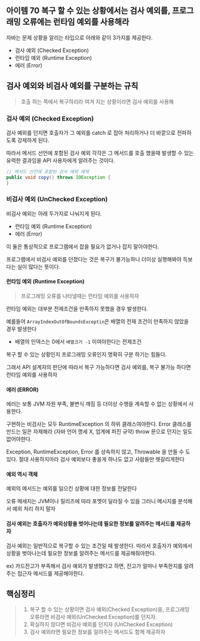 ## 아이템 70 복구 할 수 있는 상황에서는 검사 예외를, 프로그래밍 오류에는 런타임 예외를 사용해라

자바는 문제 상황을 알리는 타입으로 아래와 같이 3가지를 제공한다.
+ 검사 예외 (Checked Exception)
+ 런타임 예외 (Runtime Exception) 
+ 에러 (Error)


## 검사 예외와 비검사 예외를 구분하는 규칙
> 호출 하는 쪽에서 복구하리라 여겨 지는 상황이라면 검사 예외를 사용해
### 검사 예외 (Checked Exception)
검사 예외를 던지면 호출자가 그 예외를 catch 로 잡아 처리하거나 더 바깥으로 전파하도록 강제하게 된다.

따라서 메서드 선언에 포함된 검사 예외 각각은 그 메서드를 호출 했을때 발생할 수 있는 유력한 결과임을 API 사용자에게 알려주는 것이다.

```java
// 메서드 선언에 포함된 검사 예외 예제
public void copy() throws IOException {
}
```

### 비검사 예외 (UnChecked Exception)
비검사 예외는 아래 두가지로 나눠지게 된다. 
+ 런타임 예외 (Runtime Exception)
+ 에러 (Error)

이 둘은 통상적으로 프로그램에서 잡을 필요가 없거나 잡지 말아야한다.

프로그램에서 비검사 예외를 던졌다는 것은 복구가 불가능하니 더이상 실행해봐야 득보다는 실이 많다는 뜻이다.

#### 런타임 예외 (Runtime Exception)
> 프로그래밍 오류를 나타낼때는 런타임 예외를 사용하자

런타임 예외는 대부분 전제조건을 만족하지 못했을 경우 발생한다.

예를들어 `ArrayIndexOutOfBoundsExceptin`은 배열의 전재 조건이 만족하지 않았을 경우 발생한다
+ 배열의 인덱스는 0에서 `배열크기 -1` 이여야한다는 전제조건

복구 할 수 있는 상황인지 프로그래밍 오류인지 명확히 구분 하기는 힘들다.

그래서 API 설계자의 판단에 따라서 복구 가능하다면 검사 예외를, 복구 불가능 하다면 런타임 예외를 사용하자


#### 에러 (ERROR)
에러는 보통 JVM 자원 부족, 불변식 깨짐 등 더이상 수행을 계속할 수 없는 상황에서 사용한다.

구현하는 비검사는 모두 RuntimeException 의 하위 클래스여야한다. Error 클래스를 만드는 일은 자제해라 (자바 언어 명세 X, 업계에 퍼진 규약)
throw 문으로 던지는 일도 없어야한다.

Exception, RuntimeException, Error 를 상속하지 않고, Throwable 을 만들 수 도 있다. 절대 사용하지마라 검사 예외보다 좋을게 하나도 없고 사람들만 헷갈리게한다


#### 예외 역시 객체
예외의 메서드는 예외를 일으킨 상황에 대한 정보를 전달한다 

오류 메세지는 JVM이나 릴리즈에 따라 포멧이 달라질 수 있음 그러니 메시지를 분석해서 예외 처리 하지 말자

#### 검사 예외는 호출자가 예외상황을 벗어나는데 필요한 정보를 알려주는 메서드를 제공하자

검사 예외는 일반적으로 복구할 수 있는 조건일 때 발생한다. 따라서 호출자가 예외에서 상황을 벗아나는데 필요한 정보를 알려주는 메서드를 제공해줘야한다.

ex) 카드잔고가 부족해서 검사 예외가 발생했다고 하면, 잔고가 얼마나 부족한지를 알려주는 접근자 메서드를 제공해야한다.



## 핵심정리
> 1. 복구 할 수 있는 상황이면 검사 예외(Checked Exception)을, 프로그래밍 오류라면 비검사 예외(UnChecked Exception)를 던지자.
> 2. 확실하지 않다면 비검사 예외를 던지자 (UnChecked Exception)
> 3. 검사 예외라면 필요한 정보를 알려주는 메서드도 함께 제공하자
